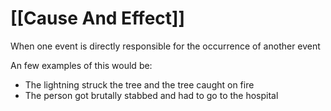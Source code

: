 # [[Cause And Effect]]

When one event is directly responsible for the occurrence of another event

An few examples of this would be:

- The lightning struck the tree and the tree caught on fire
- The person got brutally stabbed and had to go to the hospital